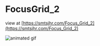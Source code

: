# FocusGrid_2

view at [https://smtsjhr.com/Focus_Grid_2](https://smtsjhr.com/Focus_Grid_2)

![animated gif](https://github.com/smtsjhr/Focus_Grid_2/blob/master/Focus_Grid_2_300.gif)